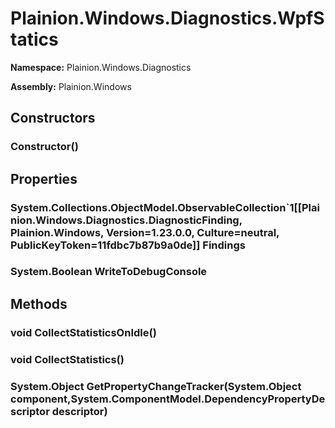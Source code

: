 
# Plainion.Windows.Diagnostics.WpfStatics

**Namespace:** Plainion.Windows.Diagnostics

**Assembly:** Plainion.Windows


## Constructors

### Constructor()


## Properties

### System.Collections.ObjectModel.ObservableCollection`1[[Plainion.Windows.Diagnostics.DiagnosticFinding, Plainion.Windows, Version=1.23.0.0, Culture=neutral, PublicKeyToken=11fdbc7b87b9a0de]] Findings

### System.Boolean WriteToDebugConsole


## Methods

### void CollectStatisticsOnIdle()

### void CollectStatistics()

### System.Object GetPropertyChangeTracker(System.Object component,System.ComponentModel.DependencyPropertyDescriptor descriptor)
